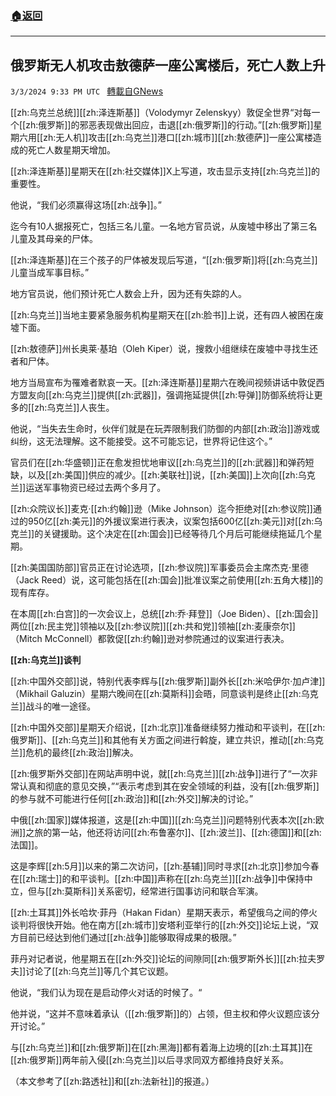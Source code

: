 ###  [:house:返回](README.md)
---


## 俄罗斯无人机攻击敖德萨一座公寓楼后，死亡人数上升
`3/3/2024 9:33 PM UTC ` [轉載自GNews](https://gnews.org/articles/2361560)

[[zh:乌克兰总统]][[zh:泽连斯基]]（Volodymyr Zelenskyy）敦促全世界“对每一个[[zh:俄罗斯]]的邪恶表现做出回应，击退[[zh:俄罗斯]]的行动。”[[zh:俄罗斯]]星期六用[[zh:无人机]]攻击[[zh:乌克兰]]港口[[zh:城市]][[zh:敖德萨]]一座公寓楼造成的死亡人数星期天增加。

[[zh:泽连斯基]]星期天在[[zh:社交媒体]]X上写道，攻击显示支持[[zh:乌克兰]]的重要性。

他说，“我们必须赢得这场[[zh:战争]]。”

迄今有10人据报死亡，包括三名儿童。一名地方官员说，从废墟中移出了第三名儿童及其母亲的尸体。

[[zh:泽连斯基]]在三个孩子的尸体被发现后写道，“[[zh:俄罗斯]]将[[zh:乌克兰]]儿童当成军事目标。”

地方官员说，他们预计死亡人数会上升，因为还有失踪的人。

[[zh:乌克兰]]当地主要紧急服务机构星期天在[[zh:脸书]]上说，还有四人被困在废墟下面。

[[zh:敖德萨]]州长奥莱·基珀（Oleh Kiper）说，搜救小组继续在废墟中寻找生还者和尸体。

地方当局宣布为罹难者默哀一天。[[zh:泽连斯基]]星期六在晚间视频讲话中敦促西方盟友向[[zh:乌克兰]]提供[[zh:武器]]，强调拖延提供[[zh:导弹]]防御系统将让更多的[[zh:乌克兰]]人丧生。

他说，“当失去生命时，伙伴们就是在玩弄限制我们防御的内部[[zh:政治]]游戏或纠纷，这无法理解。这不能接受。这不可能忘记，世界将记住这个。”

官员们在[[zh:华盛顿]]正在愈发担忧地审议[[zh:乌克兰]]的[[zh:武器]]和弹药短缺，以及[[zh:美国]]供应的减少。[[zh:美联社]]说，[[zh:美国]]上次向[[zh:乌克兰]]运送军事物资已经过去两个多月了。

[[zh:众院议长]]麦克·[[zh:约翰]]逊（Mike Johnson）迄今拒绝对[[zh:参议院]]通过的950亿[[zh:美元]]的外援议案进行表决，议案包括600亿[[zh:美元]]对[[zh:乌克兰]]的关键援助。这个决定在[[zh:国会]]已经等待几个月后可能继续拖延几个星期。

[[zh:美国国防部]]官员正在讨论选项，[[zh:参议院]]军事委员会主席杰克·里德（Jack Reed）说，这可能包括在[[zh:国会]]批准议案之前使用[[zh:五角大楼]]的现有库存。

在本周[[zh:白宫]]的一次会议上，总统[[zh:乔·拜登]]（Joe Biden）、[[zh:国会]]两位[[zh:民主党]]领袖以及[[zh:参议院]][[zh:共和党]]领袖[[zh:麦康奈尔]]（Mitch McConnell）都敦促[[zh:约翰]]逊对参院通过的议案进行表决。

**[[zh:乌克兰]]谈判**

[[zh:中国外交部]]说，特别代表李辉与[[zh:俄罗斯]]副外长[[zh:米哈伊尔·加卢津]]（Mikhail Galuzin）星期六晚间在[[zh:莫斯科]]会晤，同意谈判是终止[[zh:乌克兰]]战斗的唯一途径。

[[zh:中国外交部]]星期天介绍说，[[zh:北京]]准备继续努力推动和平谈判，在[[zh:俄罗斯]]、[[zh:乌克兰]]和其他有关方面之间进行斡旋，建立共识，推动[[zh:乌克兰]]危机的最终[[zh:政治]]解决。

[[zh:俄罗斯外交部]]在网站声明中说，就[[zh:乌克兰]][[zh:战争]]进行了“一次非常认真和彻底的意见交换，”“表示考虑到其在安全领域的利益，没有[[zh:俄罗斯]]的参与就不可能进行任何[[zh:政治]]和[[zh:外交]]解决的讨论。”

中俄[[zh:国家]]媒体报道，这是[[zh:中国]][[zh:乌克兰]]问题特别代表本次[[zh:欧洲]]之旅的第一站，他还将访问[[zh:布鲁塞尔]]、[[zh:波兰]]、[[zh:德国]]和[[zh:法国]]。

这是李辉[[zh:5月]]以来的第二次访问，[[zh:基辅]]同时寻求[[zh:北京]]参加今春在[[zh:瑞士]]的和平谈判。[[zh:中国]]声称在[[zh:乌克兰]][[zh:战争]]中保持中立，但与[[zh:莫斯科]]关系密切，经常进行国事访问和联合军演。

[[zh:土耳其]]外长哈坎·菲丹（Hakan Fidan）星期天表示，希望俄乌之间的停火谈判将很快开始。他在南方[[zh:城市]]安塔利亚举行的[[zh:外交]]论坛上说，“双方目前已经达到他们通过[[zh:战争]]能够取得成果的极限。”

菲丹对记者说，他星期五在[[zh:外交]]论坛的间隙同[[zh:俄罗斯外长]][[zh:拉夫罗夫]]讨论了[[zh:乌克兰]]等几个其它议题。

他说，“我们认为现在是启动停火对话的时候了。“

他并说，“这并不意味着承认（[[zh:俄罗斯]]的）占领，但主权和停火议题应该分开讨论。”

与[[zh:乌克兰]]和[[zh:俄罗斯]]在[[zh:黑海]]都有着海上边境的[[zh:土耳其]]在[[zh:俄罗斯]]两年前入侵[[zh:乌克兰]]以后寻求同双方都维持良好关系。

（本文参考了[[zh:路透社]]和[[zh:法新社]]的报道。）
